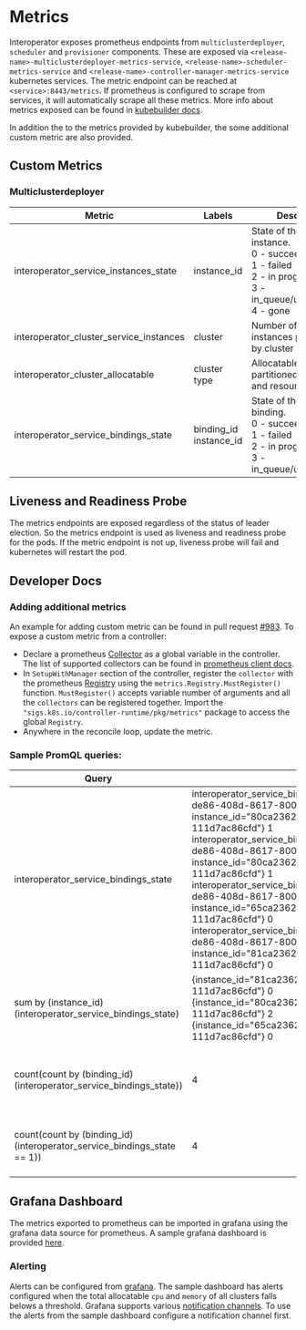 # Metrics

Interoperator exposes prometheus endpoints from `multiclusterdeployer`, `scheduler` and `provisioner` components. These are exposed via `<release-name>-multiclusterdeployer-metrics-service`, `<release-name>-scheduler-metrics-service` and `<release-name>-controller-manager-metrics-service` kubernetes services. The metric endpoint can be reached at `<service>:8443/metrics`. If prometheus is configured to scrape from services, it will automatically scrape all these metrics. More info about metrics exposed can be found in [kubebuilder docs](https://book.kubebuilder.io/reference/metrics.html).

In addition the to the metrics provided by kubebuilder, the some additional custom metric are also provided.

## Custom Metrics
### Multiclusterdeployer
Metric | Labels | Description
--- | --- | ---
interoperator_service_instances_state | instance_id | State of the service instance.<br> 0 - succeeded <br> 1 - failed <br> 2 - in progress <br> 3 - in_queue/update/delete <br> 4 - gone
interoperator_cluster_service_instances | cluster | Number of service instances partitioned by cluster
interoperator_cluster_allocatable | cluster <br> type | Allocatable resources partitioned by cluster and resource type
interoperator_service_bindings_state | binding_id <br> instance_id | State of the service binding.<br> 0 - succeeded <br> 1 - failed <br> 2 - in progress <br> 3 - in_queue/update/delete

## Liveness and Readiness Probe
The metrics endpoints are exposed regardless of the status of leader election. So the metrics endpoint is used as liveness and readiness probe for the pods. If the metric endpoint is not up, liveness probe will fail and kubernetes will restart the pod.

## Developer Docs

### Adding additional metrics
An example for adding custom metric can be found in pull request [#983](https://github.com/cloudfoundry-incubator/service-fabrik-broker/pull/983). To expose a custom metric from a controller:
* Declare a prometheus [Collector](https://godoc.org/github.com/prometheus/client_golang/prometheus#Collector) as a global variable in the controller. The list of supported collectors can be found in [prometheus client docs](https://godoc.org/github.com/prometheus/client_golang/prometheus).
* In `SetupWithManager` section of the controller, register the `collector` with the prometheus [Registry](https://godoc.org/sigs.k8s.io/controller-runtime/pkg/metrics) using the `metrics.Registry.MustRegister()` function. `MustRegister()` accepts variable number of arguments and all the `collectors` can be registered together. Import the `"sigs.k8s.io/controller-runtime/pkg/metrics"` package to access the global `Registry`.
* Anywhere in the reconcile loop, update the metric.

### Sample PromQL queries:
Query | Output | Comment
--- | ---- | --- |
interoperator_service_bindings_state | interoperator_service_bindings_state{binding_id="0abc2107-de86-408d-8617-800935b84028", instance_id="80ca2362b-6561-4673-ad24-111d7ac86cfd"} 1 <br> interoperator_service_bindings_state{binding_id="0abc2107-de86-408d-8617-800935b84038", instance_id="80ca2362b-6561-4673-ad24-111d7ac86cfd"} 1 <br> interoperator_service_bindings_state{binding_id="0ceb2107-de86-408d-8617-800935b84108", instance_id="65ca2362b-6561-4673-ad24-111d7ac86cfd"} 0 <br> interoperator_service_bindings_state{binding_id="1abc2107-de86-408d-8617-800935b84038", instance_id="81ca2362b-6561-4673-ad24-111d7ac86cfd"} 0 | List all the bindings present in the cluster
sum by (instance_id) (interoperator_service_bindings_state) | {instance_id="81ca2362b-6561-4673-ad24-111d7ac86cfd"} 0 <br> {instance_id="80ca2362b-6561-4673-ad24-111d7ac86cfd"} 2 <br> {instance_id="65ca2362b-6561-4673-ad24-111d7ac86cfd"} 0 | List all the bindings grouped by the instance id
count(count by (binding_id) (interoperator_service_bindings_state)) | 	4 | List the count of all the bindings in the cluster
count(count by (binding_id) (interoperator_service_bindings_state == 1)) | 4 | List all the failed bindings in the cluster


## Grafana Dashboard
The metrics exported to prometheus can be imported in grafana using the grafana data source for prometheus. A sample grafana dashboard is provided [here](./grafana.json). 

### Alerting
Alerts can be configured from [grafana](https://grafana.com/docs/grafana/latest/alerting/create-alerts/). The sample dashboard has alerts configured when the total allocatable `cpu` and `memory` of all clusters falls belows a threshold. Grafana supports various [notification channels](https://grafana.com/docs/grafana/latest/alerting/notifications/). To use the alerts from the sample dashboard configure a notification channel first.
